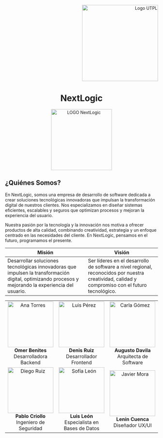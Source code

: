 <p align="right">
  <img src="https://i.postimg.cc/13qQdqZs/utpllogo.png" alt="Logo UTPL" width="250"/>
</p>

<h1 align="center"> NextLogic </center></h1>

<p align="center">
  <img width="200" alt="LOGO NextLogic" src="https://github.com/user-attachments/assets/86071dfe-2cb0-45e6-acb9-3e5f78afd156" />
</p>

## ¿Quiénes Somos?
En NextLogic, somos una empresa de desarrollo de software dedicada a crear soluciones tecnológicas innovadoras que impulsan la transformación digital de nuestros clientes. Nos especializamos en diseñar sistemas eficientes, escalables y seguros que optimizan procesos y mejoran la experiencia del usuario.

Nuestra pasión por la tecnología y la innovación nos motiva a ofrecer productos de alta calidad, combinando creatividad, estrategia y un enfoque centrado en las necesidades del cliente. En NextLogic, pensamos en el futuro, programamos el presente.

| Misión | Visión |
|----------|-----------|
| Desarrollar soluciones tecnológicas innovadoras que impulsen la transformación digital, optimizando procesos y mejorando la experiencia del usuario. | Ser líderes en el desarrollo de software a nivel regional, reconocidos por nuestra creatividad, calidad y compromiso con el futuro tecnológico. |

<div align="center">

<table> <tr> <td align="center"> <img width="150" alt="Ana Torres" src="https://github.com/user-attachments/assets/ana-torres.jpg" /><br/> <strong>Omer Benites</strong><br/> Desarrolladora Backend </td> <td align="center"> <img width="150" alt="Luis Pérez" src="https://github.com/user-attachments/assets/luis-perez.jpg" /><br/> <strong>Denis Ruiz</strong><br/> Desarrollador Frontend </td> <td align="center"> <img width="150" alt="Carla Gómez" src="https://github.com/user-attachments/assets/carla-gomez.jpg" /><br/> <strong>Augusto Davila</strong><br/> Arquitecta de Software </td> </tr> <tr> <td align="center"> <img width="150" alt="Diego Ruiz" src="https://github.com/user-attachments/assets/diego-ruiz.jpg" /><br/> <strong>Pablo Criollo</strong><br/> Ingeniero de Seguridad </td> <td align="center"> <img width="150" alt="Sofía León" src="https://github.com/user-attachments/assets/sofia-leon.jpg" /><br/> <strong>Luis León</strong><br/> Especialista en Bases de Datos </td> <td align="center"> <img width="150" alt="Javier Mora" src="https://github.com/user-attachments/assets/javier-mora.jpg" /><br/> <strong>Lenin Cuenca</strong><br/> Diseñador UX/UI </td> </tr> </table>

</div>
